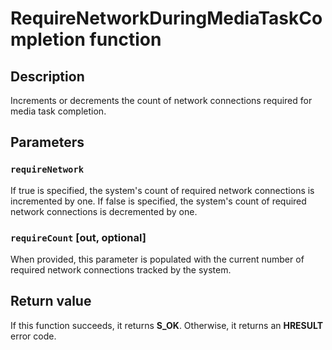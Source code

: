 # RequireNetworkDuringMediaTaskCompletion function

## Description

Increments or decrements the count of network connections required for media task completion.

## Parameters

### `requireNetwork`

If true is specified, the system's count of required network connections is incremented by one. If false is specified, the system's count of required network connections is decremented by one.

### `requireCount` [out, optional]

When provided, this parameter is populated with the current number of required network connections tracked by the system.

## Return value

If this function succeeds, it returns **S_OK**. Otherwise, it returns an **HRESULT** error code.
